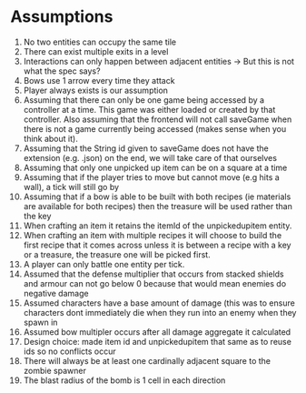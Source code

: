 # Assumptions
1. No two entities can occupy the same tile 
2. There can exist multiple exits in a level
3. Interactions can only happen between adjacent entities -> But this is not what the spec says? 
4. Bows use 1 arrow every time they attack
5. Player always exists is our assumption
6. Assuming that there can only be one game being accessed by a controller at a time. This game was either loaded or created by that controller. Also assuming that the frontend will not call saveGame when there is not a game currently being accessed (makes sense when you think about it). 
7. Assuming that the String id given to saveGame does not have the extension (e.g. .json) on the end, we will take care of that ourselves
8. Assuming that only one unpicked up item can be on a square at a time
9. Assuming that if the player tries to move but cannot move (e.g hits a wall), a tick will still go by
10. Assuming that if a bow is able to be built with both recipes (ie materials are available for both recipes) then the treasure will be used rather than the key
11. When crafting an item it retains the itemId of the unpickedupitem entity.
12. When crafting an item with multiple recipes it will choose to build the first recipe that it comes across unless it is between a  recipe with a key or a treasure, the treasure one will be picked first.
13. A player can only battle one entity per tick.
14. Assumed that the defense multiplier that occurs from stacked shields and armour can not go below 
0 because that would mean enemies do negative damage
14. Assumed characters have a base amount of damage (this was to ensure characters dont 
immediately die when they run into an enemy when they spawn in
15. Assumed bow multipler occurs after all damage aggregate it calculated
16. Design choice: made item id and unpickedupitem that same as to reuse ids so no conflicts occur
17. There will always be at least one cardinally adjacent square to the zombie spawner 
18. The blast radius of the bomb is 1 cell in each direction 